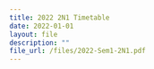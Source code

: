 ```yaml
---
title: 2022 2N1 Timetable
date: 2022-01-01
layout: file
description: ""
file_url: /files/2022-Sem1-2N1.pdf
---
```

